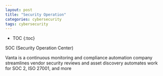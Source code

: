 ```yaml
---
layout: post
title: "Security Operation"
categories: cybersecurity
tags: cybersecurity
---
```


* TOC
{:toc}



SOC (Security Operation Center)



Vanta is a continuous monitoring and compliance automation company
streamlines vendor security reviews and asset discovery
automates work for SOC 2, ISO 27001, and more


